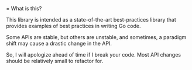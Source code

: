 = What is this?

This library is intended as a state-of-the-art best-practices library that provides examples of best practices in writing Go code.

Some APIs are stable, but others are unstable, and sometimes, a paradigm shift may cause a drastic change in the API.

So, I will apologize ahead of time if I break your code. Most API changes should be relatively small to refactor for.
